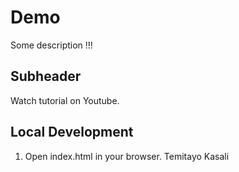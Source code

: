 # Demo 

Some description !!!

## Subheader
Watch tutorial on Youtube.

## Local Development 
1. Open index.html in your browser.
Temitayo Kasali 